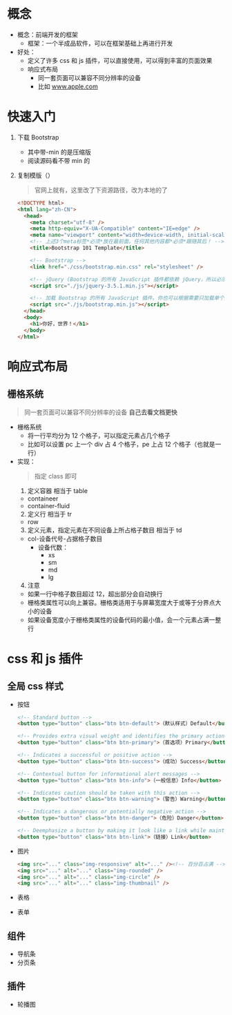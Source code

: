 # 概念

- 概念：前端开发的框架
  - 框架：一个半成品软件，可以在框架基础上再进行开发
- 好处：
  - 定义了许多 css 和 js 插件，可以直接使用，可以得到丰富的页面效果
  - 响应式布局
    - 同一套页面可以兼容不同分辨率的设备
    - 比如 www.apple.com

# 快速入门

1. 下载 Bootstrap
   - 其中带-min 的是压缩版
   - 阅读源码看不带 min 的
2. 复制模版（）

   > 官网上就有，这里改了下资源路径，改为本地的了

   ```html
   <!DOCTYPE html>
   <html lang="zh-CN">
     <head>
       <meta charset="utf-8" />
       <meta http-equiv="X-UA-Compatible" content="IE=edge" />
       <meta name="viewport" content="width=device-width, initial-scale=1" />
       <!-- 上述3个meta标签*必须*放在最前面，任何其他内容都*必须*跟随其后！ -->
       <title>Bootstrap 101 Template</title>

       <!-- Bootstrap -->
       <link href="./css/bootstrap.min.css" rel="stylesheet" />

       <!-- jQuery (Bootstrap 的所有 JavaScript 插件都依赖 jQuery，所以必须放在前边) -->
       <script src="./js/jquery-3.5.1.min.js"></script>

       <!-- 加载 Bootstrap 的所有 JavaScript 插件。你也可以根据需要只加载单个插件。 -->
       <script src="./js/bootstrap.min.js"></script>
     </head>
     <body>
       <h1>你好，世界！</h1>
     </body>
   </html>
   ```

# 响应式布局

## 栅格系统

> 同一套页面可以兼容不同分辨率的设备
> **自己去看文档更快**

- 栅格系统
  - 将一行平均分为 12 个格子，可以指定元素占几个格子
  - 比如可以设置 pc 上一个 div 占 4 个格子，pe 上占 12 个格子（也就是一行）
- 实现：
  > 指定 class 即可
  1. 定义容器 相当于 table
  - containeer
  - container-fluid
  2. 定义行 相当于 tr
  - row
  3. 定义元素，指定元素在不同设备上所占格子数目 相当于 td
  - col-设备代号-占据格子数目
    - 设备代数：
      - xs
      - sm
      - md
      - lg
  4. 注意
  - 如果一行中格子数目超过 12，超出部分会自动换行
  - 栅格类属性可以向上兼容。栅格类适用于与屏幕宽度大于或等于分界点大小的设备
  - 如果设备宽度小于栅格类属性的设备代码的最小值，会一个元素占满一整行

# css 和 js 插件

## 全局 css 样式

- 按钮

  ```html
  <!-- Standard button -->
  <button type="button" class="btn btn-default">（默认样式）Default</button>

  <!-- Provides extra visual weight and identifies the primary action in a set of buttons -->
  <button type="button" class="btn btn-primary">（首选项）Primary</button>

  <!-- Indicates a successful or positive action -->
  <button type="button" class="btn btn-success">（成功）Success</button>

  <!-- Contextual button for informational alert messages -->
  <button type="button" class="btn btn-info">（一般信息）Info</button>

  <!-- Indicates caution should be taken with this action -->
  <button type="button" class="btn btn-warning">（警告）Warning</button>

  <!-- Indicates a dangerous or potentially negative action -->
  <button type="button" class="btn btn-danger">（危险）Danger</button>

  <!-- Deemphasize a button by making it look like a link while maintaining button behavior -->
  <button type="button" class="btn btn-link">（链接）Link</button>
  ```

- 图片

  ```html
  <img src="..." class="img-responsive" alt="..." /><!-- 百分百占满 -->
  <img src="..." alt="..." class="img-rounded" />
  <img src="..." alt="..." class="img-circle" />
  <img src="..." alt="..." class="img-thumbnail" />
  ```

- 表格
- 表单

## 组件

- 导航条
- 分页条

## 插件

- 轮播图

```

```
